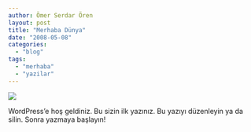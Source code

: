 ```yaml
---
author: Ömer Serdar Ören
layout: post
title: "Merhaba Dünya"
date: "2008-05-08"
categories: 
  - "blog"
tags: 
  - "merhaba"
  - "yazilar"
---
```


![](https://holomirror.wordpress.com/wp-content/uploads/2008/05/bismillah.jpeg?w=869)

WordPress’e hoş geldiniz. Bu sizin ilk yazınız. Bu yazıyı düzenleyin ya da silin. Sonra yazmaya başlayın!
